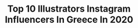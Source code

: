 ---
title: Top 10 Illustrators Instagram Influencers In Greece In 2020
description: >-
  Find top illustrators Instagram influencers in Greece in 2020. Most popular hashtags: #illustration #art #illustrator #artistsoninstagram.
platform: Instagram
profiles:
  - username: "nikolas_tower"
    fullname: >-
      Nikolas Tower ✨🦋✨
    location: "Greece"
    followers: 174466
    engagement: 471
    commentsToLikes: 0.013557
    avatar: "https://scontent-atl3-1.cdninstagram.com/v/t51.2885-19/s320x320/79308292_573016803485282_1546485382462308352_n.jpg?_nc_ht=scontent-atl3-1.cdninstagram.com&_nc_ohc=ubOBPmw7uh4AX9PDY8A&oh=55bcbe1271767a334d4e5c0ffced92b9&oe=5EB9F408"
    verified: false
    hashtags: "#aestheticart, #sketch, #graphiteportrait, #opsis"
  - username: "gavaskantira"
    fullname: >-
      Georgia Avaskantira
    location: "Greece"
    followers: 11851
    engagement: 899
    commentsToLikes: 0.014690
    avatar: "https://scontent-ams4-1.cdninstagram.com/v/t51.2885-19/s320x320/88276742_1038972193156708_7509682877479518208_n.jpg?_nc_ht=scontent-ams4-1.cdninstagram.com&_nc_ohc=JvqAaaULp5IAX8qlkRK&oh=a3aa6af904fe2505f270157c91e137b6&oe=5EA3EA67"
    verified: false
    hashtags: "#walkinthelight, #photoshooting, #lovequotes, #vitamind"
  - username: "uncl_paul_knows_upk"
    fullname: >-
      Uncl Paul Knows
    location: "Greece"
    followers: 105143
    engagement: 194
    commentsToLikes: 0.012625
    avatar: "https://scontent-ams4-1.cdninstagram.com/v/t51.2885-19/s320x320/84275772_1661708513970831_7001899064555995136_n.jpg?_nc_ht=scontent-ams4-1.cdninstagram.com&_nc_ohc=dYMF4Cw-CzwAX-C-f33&oh=635261e991d7ed6e1a8d880597b39fd5&oe=5EB234E1"
    verified: false
    hashtags: "#wowtattoo, #watercolortattoo, #digitalillustration, #loltattoo"
  - username: "littlemiss.grumpy"
    fullname: >-
      Little miss Grumpy
    location: "Greece"
    followers: 13005
    engagement: 658
    commentsToLikes: 0.059500
    avatar: "https://scontent-ams4-1.cdninstagram.com/v/t51.2885-19/s320x320/31355827_449265118868304_6266629791948996608_n.jpg?_nc_ht=scontent-ams4-1.cdninstagram.com&_nc_ohc=KIGlIpLSRysAX-Scpoe&oh=b1222c8d35cae26a4fdf3850274a1ecd&oe=5EF6ADCB"
    verified: false
    hashtags: "#art, #professormcgonagall, #illustration, #harrypotter"
  - username: "marina_gioti"
    fullname: >-
      Marina Gioti
    location: "Greece"
    followers: 7395
    engagement: 363
    commentsToLikes: 0.017302
    avatar: "https://scontent-lhr8-1.cdninstagram.com/v/t51.2885-19/s320x320/49858418_274262939859055_8780358851900735488_n.jpg?_nc_ht=scontent-lhr8-1.cdninstagram.com&_nc_ohc=2CWveBmwjyUAX8Ce24s&oh=9f4ee75455dc9b532b9715b7f9b672b4&oe=5EBCC550"
    verified: false
    hashtags: "#illustration, #daughterandmother, #beagleofinstagram, #nameday"
  - username: "elysios_c"
    fullname: >-
      Elysios
    location: "Greece"
    followers: 13791
    engagement: 1696
    commentsToLikes: 0.016326
    avatar: "https://scontent-lhr8-1.cdninstagram.com/v/t51.2885-19/s320x320/83820343_525573324822228_6756770566415319040_n.jpg?_nc_ht=scontent-lhr8-1.cdninstagram.com&_nc_ohc=q7MwFpgMERoAX8RIVvl&oh=acb4b8dc3c8f81911c0b4edaa6f5993b&oe=5EB9816D"
    verified: false
    hashtags: "#landscapeart, #landscapelover, #paintingportraits, #digitalillustration"
  - username: "elenig"
    fullname: >-
      ©Eleni Georgiadou Drawings
    location: "Greece"
    followers: 13867
    engagement: 1033
    commentsToLikes: 0.073576
    avatar: "https://scontent-lhr8-1.cdninstagram.com/v/t51.2885-19/s320x320/21294497_1468967416514539_1420175226125156352_n.jpg?_nc_ht=scontent-lhr8-1.cdninstagram.com&_nc_ohc=Co4jb5b-r_oAX_BmxTq&oh=e11dd96acafb8876a6b3cfceb04e6342&oe=5EB9BC03"
    verified: false
    hashtags: "#illustratie, #inktober2k19, #inkartist, #drawlloween"
  - username: "spirosgrammenos_"
    fullname: >-
      Σπύρος Γραμμένος
    location: "Greece"
    followers: 13728
    engagement: 905
    commentsToLikes: 0.009663
    avatar: "https://scontent-lht6-1.cdninstagram.com/v/t51.2885-19/s320x320/22427125_758950900963082_3417908018942050304_n.jpg?_nc_ht=scontent-lht6-1.cdninstagram.com&_nc_ohc=j7QbPY71HpoAX-MoN8D&oh=ca222f3a1a6f470de7dbe904ab75fb31&oe=5EB264B9"
    verified: false
    hashtags: "#staystrong, #grammentinos, #bro, #humor"
  - username: "pinks_and_roses"
    fullname: >-
      Pinks&Roses
    location: "Greece"
    followers: 71173
    engagement: 866
    commentsToLikes: 0.014288
    avatar: "https://scontent-ams4-1.cdninstagram.com/v/t51.2885-19/s320x320/18251745_231024234048264_2729201908425162752_a.jpg?_nc_ht=scontent-ams4-1.cdninstagram.com&_nc_ohc=neLAf7gFAvUAX8c5PkK&oh=884f6b271b3c752ce1c6622b4f7e9dae&oe=5EB78CED"
    verified: false
    hashtags: "#doodlersofinstagram, #dailycomic, #justgirlproject, #breakfastsweetbreakfast"
  - username: "beetrootdesign"
    fullname: >-
      Beetroot
    location: "Greece"
    followers: 14541
    engagement: 473
    commentsToLikes: 0.013093
    avatar: "https://scontent-ams4-1.cdninstagram.com/v/t51.2885-19/s320x320/11887235_1492418717724921_945092807_a.jpg?_nc_ht=scontent-ams4-1.cdninstagram.com&_nc_ohc=FxNOXgZmL3sAX9LFAe-&oh=d2e2a095d0e5705c73df6282833f2c1c&oe=5EB2BE81"
    verified: false
    hashtags: "#hanginthere, #posterdesign, #stegi, #kikirikou"
---